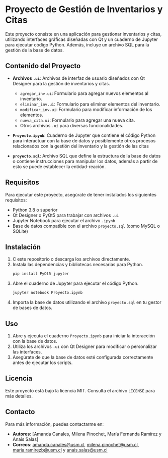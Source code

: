 
# Proyecto de Gestión de Inventarios y Citas

Este proyecto consiste en una aplicación para gestionar inventarios y citas, utilizando interfaces gráficas diseñadas con Qt y un cuaderno de Jupyter para ejecutar código Python. Además, incluye un archivo SQL para la gestión de la base de datos.

## Contenido del Proyecto

- **Archivos `.ui`**: Archivos de interfaz de usuario diseñados con Qt Designer para la gestión de inventarios y citas.
  - `agregar_inv.ui`: Formulario para agregar nuevos elementos al inventario.
  - `eliminar_inv.ui`: Formulario para eliminar elementos del inventario.
  - `modificar_inv.ui`: Formulario para modificar información de los elementos.
  - `nueva_cita.ui`: Formulario para agregar una nueva cita.
  - Otros archivos `.ui` para diversas funcionalidades.

- **`Proyecto.ipynb`**: Cuaderno de Jupyter que contiene el código Python para interactuar con la base de datos y posiblemente otros procesos relacionados con la gestión del inventario y la gestión de las citas

- **`proyecto.sql`**: Archivo SQL que define la estructura de la base de datos o contiene instrucciones para manipular los datos, además a partir de esto se puede establecer la entidad-reación.

## Requisitos

Para ejecutar este proyecto, asegúrate de tener instalados los siguientes requisitos:

- Python 3.8 o superior
- Qt Designer o PyQt5 para trabajar con archivos `.ui`
- Jupyter Notebook para ejecutar el archivo `.ipynb`
- Base de datos compatible con el archivo `proyecto.sql` (como MySQL o SQLite)

## Instalación

1. C este repositorio o descarga los archivos directamente.
2. Instala las dependencias y bibliotecas necesarias para Python.
   ```bash
   pip install PyQt5 jupyter
   ```
3. Abre el cuaderno de Jupyter para ejecutar el código Python.
   ```bash
   jupyter notebook Proyecto.ipynb
   ```
4. Importa la base de datos utilizando el archivo `proyecto.sql` en tu gestor de bases de datos.

## Uso

1. Abre y ejecuta el cuaderno `Proyecto.ipynb` para iniciar la interacción con la base de datos.
2. Utiliza los archivos `.ui` con Qt Designer para modificar o personalizar las interfaces.
3. Asegúrate de que la base de datos esté configurada correctamente antes de ejecutar los scripts.

## Licencia

Este proyecto está bajo la licencia MIT. Consulta el archivo `LICENSE` para más detalles.

## Contacto

Para más información, puedes contactarme en:

- **Autores**: [Amanda Canales, Milena Pinochet, María Fernanda Ramírez y Anaís Salas]
- **Correos**: amanda.canales@usm.cl, milena.pinochet@usm.cl, maria.ramirezb@usm.cl y anais.salas@usm.cl
